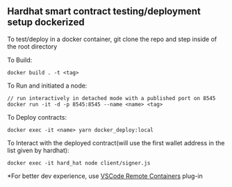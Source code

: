 ## Hardhat smart contract testing/deployment setup dockerized ##

To test/deploy in a docker container, git clone the repo and step inside of the root directory

To Build:
```
docker build . -t <tag>
```

To Run and initiated a node:
```
// run interactively in detached mode with a published port on 8545
docker run -it -d -p 8545:8545 --name <name> <tag>
```

To Deploy contracts:
```
docker exec -it <name> yarn docker_deploy:local
```

To Interact with the deployed contract(will use the first wallet address in the list given by hardhat):
```
docker exec -it hard_hat node client/signer.js
```

*For better dev experience, use [VSCode Remote Containers](https://code.visualstudio.com/docs/remote/containers-tutorial) plug-in

